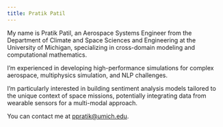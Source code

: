 ```yaml
---
title: Pratik Patil
---
```


My name is Pratik Patil, an Aerospace Systems Engineer from the Department of Climate and Space Sciences and Engineering at the University of Michigan, specializing in cross-domain modeling and computational mathematics.

I’m experienced in developing high-performance simulations for complex aerospace, multiphysics simulation, and NLP challenges.

I’m particularly interested in building sentiment analysis models tailored to the unique context of space missions, potentially integrating data from wearable sensors for a multi-modal approach.

You can contact me at [ppratik@umich.edu](mailto:ppratik@umich.edu).